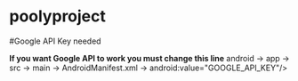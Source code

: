# poolyproject

#Google API Key needed

**If you want Google API to work you must change this line**
android -> app -> src -> main -> AndroidManifest.xml -> android:value="GOOGLE_API_KEY"/>
